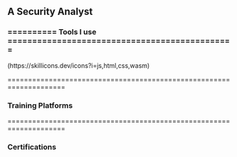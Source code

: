 A Security Analyst
----------------


<h3>========== Tools I use ==============================================</h3>
(https://skillicons.dev/icons?i=js,html,css,wasm)



====================================================================
<h3>Training Platforms</h3>





====================================================================
<h3>Certifications</h3>

